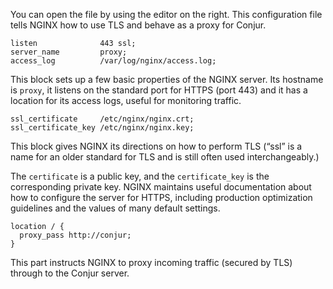 You can open the file by using the editor on the right.
This configuration file tells NGINX how to use TLS and behave as a proxy for Conjur.

```
listen              443 ssl;
server_name         proxy;
access_log          /var/log/nginx/access.log;
```
This block sets up a few basic properties of the NGINX server. Its hostname is `proxy`, it listens on the standard port for HTTPS (port 443) and it has a location for its access logs, useful for monitoring traffic.

```
ssl_certificate     /etc/nginx/nginx.crt;
ssl_certificate_key /etc/nginx/nginx.key;
```
This block gives NGINX its directions on how to perform TLS (“ssl” is a name for an older standard for TLS and is still often used interchangeably.)

The `certificate` is a public key, and the `certificate_key` is the corresponding private key. NGINX maintains useful documentation about how to configure the server for HTTPS, including production optimization guidelines and the values of many default settings.

```
location / {
  proxy_pass http://conjur;
}
```
This part instructs NGINX to proxy incoming traffic (secured by TLS) through to the Conjur server.
